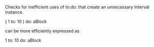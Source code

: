 Checks for inefficient uses of to:do: that create an unnecessary Interval instance.

( 1 to: 10 ) do: aBlock

can be more efficiently expressed as 

1 to: 10 do: aBlock